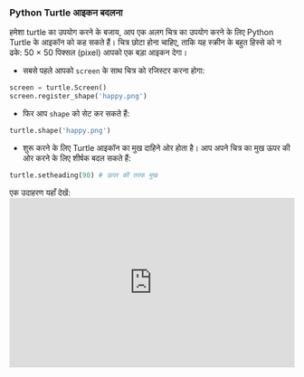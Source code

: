 ### Python Turtle आइकन बदलना

हमेशा turtle का उपयोग करने के बजाय, आप एक अलग चित्र का उपयोग करने के लिए Python Turtle के आइकॉन को कह सकते हैं। चित्र छोटा होना चाहिए, ताकि यह स्क्रीन के बहुत हिस्से को न ढके: 50 × 50 पिक्सल (pixel) आपको एक बड़ा आइकन देगा।

+ सबसे पहले आपको `screen` के साथ चित्र को रजिस्टर करना होगा:

```python
screen = turtle.Screen()
screen.register_shape('happy.png') 
```

+ फिर आप `shape` को सेट कर सकते हैं:

```python
turtle.shape('happy.png')
```

+ शुरू करने के लिए Turtle आइकॉन का मुख दाहिने ओर होता है। आप अपने चित्र का मुख ऊपर की ओर करने के लिए शीर्षक बदल सकते हैं:

```python
turtle.setheading(90) # ऊपर की तरफ मुख
```

एक उदाहरण यहाँ देखें: <iframe src="https://trinket.io/embed/python/5f68ef3fd7?start=result" width="100%" height="300" frameborder="0" marginwidth="0" marginheight="0" allowfullscreen mark="crwd-mark"></iframe>